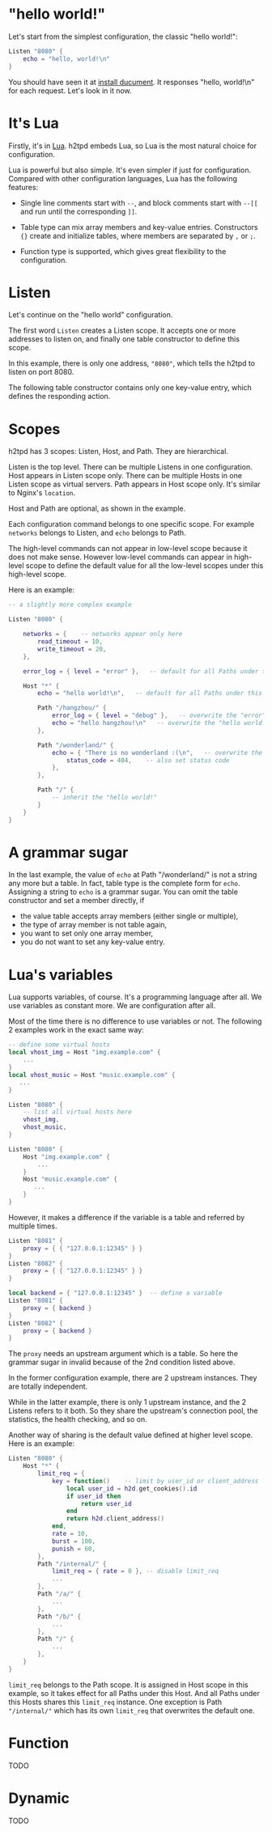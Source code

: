 # "hello world!"

Let's start from the simplest configuration, the classic "hello world!":

```lua
Listen "8080" {
    echo = "hello, world!\n"
}
```

You should have seen it at [install ducument](1.install.md). It responses
"hello, world!\n" for each request. Let's look in it now.


# It's Lua

Firstly, it's in [Lua](https://lua.org).
h2tpd embeds Lua, so Lua is the most natural choice for configuration.

Lua is powerful but also simple. It's even simpler if just for configuration.
Compared with other configuration languages, Lua has the following features:

- Single line comments start with `--`, and block comments start with `--[[`
  and run until the corresponding `]]`.

- Table type can mix array members and key-value entries. Constructors `{}`
  create and initialize tables, where members are separated by `,` or `;`.

- Function type is supported, which gives great flexibility to the configuration.


# Listen

Let's continue on the "hello world" configuration.

The first word `Listen` creates a Listen scope. It accepts one or more addresses
to listen on, and finally one table constructor to define this scope.

In this example, there is only one address, `"8080"`, which tells the h2tpd to
listen on port 8080.

The following table constructor contains only one key-value entry, which defines
the responding action.


# Scopes

h2tpd has 3 scopes: Listen, Host, and Path. They are hierarchical.

Listen is the top level. There can be multiple Listens in one configuration.
Host appears in Listen scope only. There can be multiple Hosts in one Listen
scope as virtual servers.
Path appears in Host scope only. It's similar to Nginx's `location`.

Host and Path are optional, as shown in the example.

Each configuration command belongs to one specific scope. For example `networks`
belongs to Listen, and `echo` belongs to Path.

The high-level commands can not appear in low-level scope because it does not make sense.
However low-level commands can appear in high-level scope to define the default
value for all the low-level scopes under this high-level scope.

Here is an example:

```lua
-- a slightly more complex example

Listen "8080" {

    networks = {    -- networks appear only here
        read_timeout = 10,
        write_timeout = 20,
    },

    error_log = { level = "error" },   -- default for all Paths under this Listen

    Host "*" {
        echo = "hello world!\n",   -- default for all Paths under this Host

        Path "/hangzhou/" {
            error_log = { level = "debug" },   -- overwrite the "error"
            echo = "hello hangzhou!\n"   -- overwrite the "hello world!"
        },

        Path "/wonderland/" {
            echo = { "There is no wonderland :(\n",   -- overwrite the "hello world!"
                status_code = 404,    -- also set status code
            },
        },

        Path "/" {
            -- inherit the "hello world!"
        }
    }
}
```


# A grammar sugar

In the last example, the value of `echo` at Path "/wonderland/" is not a
string any more but a table. In fact, table type is the complete form for `echo`.
Assigning a string to `echo` is a grammar sugar.
You can omit the table constructor and set a member directly, if

- the value table accepts array members (either single or multiple),
- the type of array member is not table again,
- you want to set only one array member,
- you do not want to set any key-value entry.


# Lua's variables

Lua supports variables, of course. It's a programming language after all.
We use variables as constant more. We are configuration after all.

Most of the time there is no difference to use variables or not. The
following 2 examples work in the exact same way:

```lua
-- define some virtual hosts
local vhost_img = Host "img.example.com" {
    ...
}
local vhost_music = Host "music.example.com" {
   ...
}

Listen "8080" {
    -- list all virtual hosts here
    vhost_img,
    vhost_music,
}
```

```lua
Listen "8080" {
    Host "img.example.com" {
        ...
    }
    Host "music.example.com" {
       ...
    }
}
```

However, it makes a difference if the variable is a table and referred by multiple times.

```lua
Listen "8081" {
    proxy = { { "127.0.0.1:12345" } }
}
Listen "8082" {
    proxy = { { "127.0.0.1:12345" } }
}
```

```lua
local backend = { "127.0.0.1:12345" }  -- define a variable
Listen "8081" {
    proxy = { backend }
}
Listen "8082" {
    proxy = { backend }
}
```

The `proxy` needs an upstream argument which is a table. So here the grammar
sugar in invalid because of the 2nd condition listed above.

In the former configuration example, there are 2 upstream instances.
They are totally independent.

While in the latter example, there is only 1 upstream instance, and the 2 Listens
refers to it both. So they share the upstream's connection pool, the statistics,
the health checking, and so on.

Another way of sharing is the default value defined at higher level scope. Here is an example:

```lua
Listen "8080" {
    Host "*" {
        limit_req = {
            key = function()    -- limit by user_id or client_address
                local user_id = h2d.get_cookies().id
                if user_id then
                    return user_id
                end
                return h2d.client_address()
            end,
            rate = 10,
            burst = 100,
            punish = 60,
        },
        Path "/internal/" {
            limit_req = { rate = 0 }, -- disable limit_req
            ...
        },
        Path "/a/" {
            ...
        },
        Path "/b/" {
            ...
        },
        Path "/" {
            ...
        },
    }
}
```

`limit_req` belongs to the Path scope. It is assigned in Host scope in this example,
so it takes effect for all Paths under this Host. And all Paths under this
Hosts shares this `limit_req` instance.
One exception is Path `"/internal/"` which has its own `limit_req` that
overwrites the default one.


# Function

TODO


# Dynamic

TODO
